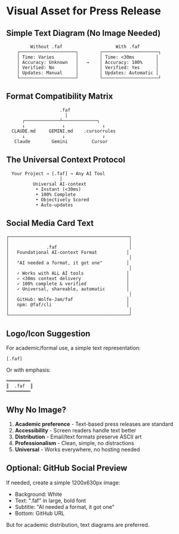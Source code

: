 # Visual Asset for Press Release

## Simple Text Diagram (No Image Needed)

```
         Without .faf                    With .faf
    ┌─────────────────────┐        ┌─────────────────────┐
    │ Time: Varies        │        │ Time: <30ms        │
    │ Accuracy: Unknown   │   →    │ Accuracy: 100%     │
    │ Verified: No        │        │ Verified: Yes      │
    │ Updates: Manual     │        │ Updates: Automatic │
    └─────────────────────┘        └─────────────────────┘
```

## Format Compatibility Matrix

```
                    .faf
                      │
      ┌─────────────┴─────────────┐
      ↓              ↓              ↓
  CLAUDE.md     GEMINI.md    .cursorrules
      ↓              ↓              ↓
   Claude        Gemini         Cursor
```

## The Universal Context Protocol

```
  Your Project → [.faf] → Any AI Tool
                    │
          Universal AI-context
           • Instant (<30ms)
           • 100% Complete
           • Objectively Scored
           • Auto-updates
```

## Social Media Card Text

```
┌─────────────────────────────────────────────┐
│                                             │
│              .faf                           │
│   Foundational AI-context Format           │
│                                             │
│   "AI needed a format, it got one"         │
│                                             │
│   ✓ Works with ALL AI tools                │
│   ✓ <30ms context delivery                 │
│   ✓ 100% complete & verified               │
│   ✓ Universal, shareable, automatic        │
│                                             │
│   GitHub: Wolfe-Jam/faf                    │
│   npm: @faf/cli                            │
│                                             │
└─────────────────────────────────────────────┘
```

## Logo/Icon Suggestion

For academic/formal use, a simple text representation:

```
[.faf]
```

Or with emphasis:

```
═════════
║  .faf  ║
═════════
```

## Why No Image?

1. **Academic preference** - Text-based press releases are standard
2. **Accessibility** - Screen readers handle text better
3. **Distribution** - Email/text formats preserve ASCII art
4. **Professionalism** - Clean, simple, no distractions
5. **Universal** - Works everywhere, no hosting needed

## Optional: GitHub Social Preview

If needed, create a simple 1200x630px image:
- Background: White
- Text: ".faf" in large, bold font
- Subtitle: "AI needed a format, it got one"
- Bottom: GitHub URL

But for academic distribution, text diagrams are preferred.
